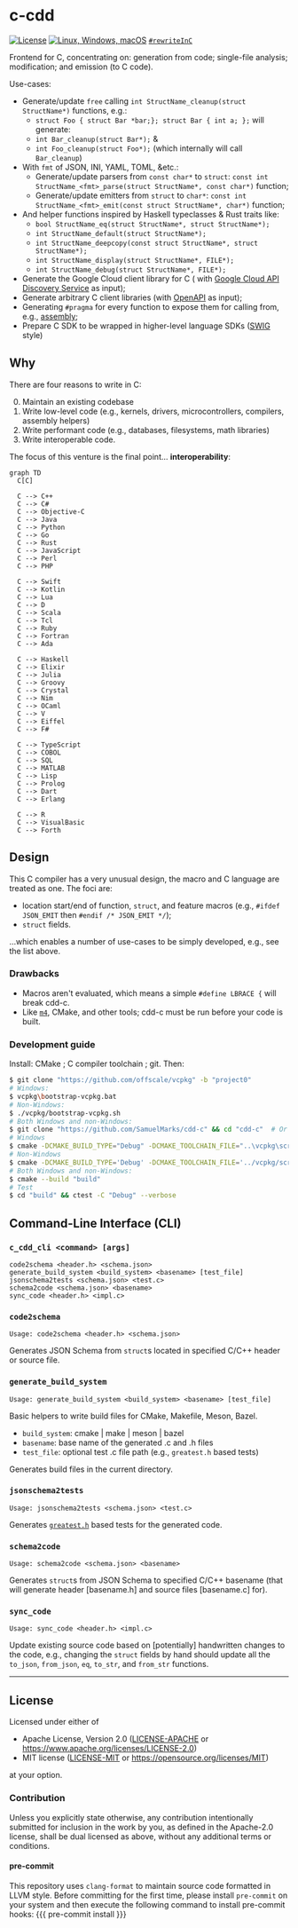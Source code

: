 c-cdd
=====

[![License](https://img.shields.io/badge/license-Apache--2.0%20OR%20MIT-blue.svg)](https://opensource.org/licenses/Apache-2.0)
[![Linux, Windows, macOS](https://github.com/SamuelMarks/cdd-c/actions/workflows/linux-Windows-macOS.yml/badge.svg)](https://github.com/SamuelMarks/cdd-c/actions/workflows/linux-Windows-macOS.yml)
[`#rewriteInC`](https://rewriteInC.io)

Frontend for C, concentrating on: generation from code; single-file analysis; modification; and emission (to C code).

Use-cases:

- Generate/update `free` calling `int StructName_cleanup(struct StructName*)` functions, e.g.:
    - `struct Foo { struct Bar *bar;}; struct Bar { int a; };` will generate:
    - `int Bar_cleanup(struct Bar*);` &
    - `int Foo_cleanup(struct Foo*);` (which internally will call `Bar_cleanup`)
- With `fmt` of JSON, INI, YAML, TOML, &etc.:
    - Generate/update parsers from `const char*` to `struct`:
      `const int StructName_<fmt>_parse(struct StructName*, const char*)` function;
    - Generate/update emitters from `struct` to `char*`:
      `const int StructName_<fmt>_emit(const struct StructName*, char*)` function;
- And helper functions inspired by Haskell typeclasses & Rust traits like:
    - `bool StructName_eq(struct StructName*, struct StructName*);`
    - `int StructName_default(struct StructName*);`
    - `int StructName_deepcopy(const struct StructName*, struct StructName*);`
    - `int StructName_display(struct StructName*, FILE*);`
    - `int StructName_debug(struct StructName*, FILE*);`
- Generate the Google Cloud client library for C (
  with [Google Cloud API Discovery Service](https://developers.google.com/discovery/v1/reference) as input);
- Generate arbitrary C client libraries (with [OpenAPI](https://spec.openapis.org/oas/v3.1.0) as input);
- Generating `#pragma` for every function to expose them for calling from,
  e.g., [assembly](https://www.ibm.com/docs/en/zos/2.5.0?topic=programs-calling-c-code-from-assembler-c-example);
- Prepare C SDK to be wrapped in higher-level language SDKs ([SWIG](https://en.wikipedia.org/wiki/SWIG) style)

## Why

There are four reasons to write in C:

0. Maintain an existing codebase
1. Write low-level code (e.g., kernels, drivers, microcontrollers, compilers, assembly helpers)
2. Write performant code (e.g., databases, filesystems, math libraries)
3. Write interoperable code.

The focus of this venture is the final point… **interoperability**:

```mermaid
graph TD
  C[C]

  C --> C++
  C --> C#
  C --> Objective-C
  C --> Java
  C --> Python
  C --> Go
  C --> Rust
  C --> JavaScript
  C --> Perl
  C --> PHP

  C --> Swift
  C --> Kotlin
  C --> Lua
  C --> D
  C --> Scala
  C --> Tcl
  C --> Ruby
  C --> Fortran
  C --> Ada

  C --> Haskell
  C --> Elixir
  C --> Julia
  C --> Groovy
  C --> Crystal
  C --> Nim
  C --> OCaml
  C --> V
  C --> Eiffel
  C --> F#

  C --> TypeScript
  C --> COBOL
  C --> SQL
  C --> MATLAB
  C --> Lisp
  C --> Prolog
  C --> Dart
  C --> Erlang

  C --> R
  C --> VisualBasic
  C --> Forth
```

## Design

This C compiler has a very unusual design, the macro and C language are treated as one. The foci are:

- location start/end of function, `struct`, and feature macros (e.g., `#ifdef JSON_EMIT` then `#endif /* JSON_EMIT */`);
- `struct` fields.

…which enables a number of use-cases to be simply developed, e.g., see the list above.

### Drawbacks

- Macros aren't evaluated, which means a simple `#define LBRACE {` will break cdd-c.
- Like [`m4`](https://en.wikipedia.org/wiki/M4_(computer_language)), CMake, and other tools; cdd-c must be run before
  your code is built.

### Development guide

Install: CMake ; C compiler toolchain ; git. Then:

```sh
$ git clone "https://github.com/offscale/vcpkg" -b "project0"
# Windows:
$ vcpkg\bootstrap-vcpkg.bat
# Non-Windows:
$ ./vcpkg/bootstrap-vcpkg.sh
# Both Windows and non-Windows:
$ git clone "https://github.com/SamuelMarks/cdd-c" && cd "cdd-c"  # Or your fork of this repo
# Windows
$ cmake -DCMAKE_BUILD_TYPE="Debug" -DCMAKE_TOOLCHAIN_FILE="..\vcpkg\scripts\buildsystems\vcpkg.cmake" -S . -B "build"
# Non-Windows
$ cmake -DCMAKE_BUILD_TYPE='Debug' -DCMAKE_TOOLCHAIN_FILE='../vcpkg/scripts/buildsystems/vcpkg.cmake' -S . -B 'build'
# Both Windows and non-Windows:
$ cmake --build "build"
# Test
$ cd "build" && ctest -C "Debug" --verbose
```

## Command-Line Interface (CLI)

### `c_cdd_cli <command> [args]`

    code2schema <header.h> <schema.json>
    generate_build_system <build_system> <basename> [test_file]
    jsonschema2tests <schema.json> <test.c>
    schema2code <schema.json> <basename>
    sync_code <header.h> <impl.c>

### `code2schema`

    Usage: code2schema <header.h> <schema.json>

Generates JSON Schema from `struct`s located in specified C/C++ header or source file.

### `generate_build_system`

    Usage: generate_build_system <build_system> <basename> [test_file]

Basic helpers to write build files for CMake, Makefile, Meson, Bazel.

  - `build_system`: cmake | make | meson | bazel
  - `basename`: base name of the generated .c and .h files 
  - `test_file`: optional test .c file path (e.g., `greatest.h` based tests)

Generates build files in the current directory.

### `jsonschema2tests`

    Usage: jsonschema2tests <schema.json> <test.c>

Generates [`greatest.h`](https://github.com/silentbicycle/greatest/blob/release/greatest.h) based tests for the generated code.

### `schema2code`

    Usage: schema2code <schema.json> <basename>

Generates `struct`s from JSON Schema to specified C/C++ basename (that will generate header [basename.h] and source
files [basename.c] for).

### `sync_code`

    Usage: sync_code <header.h> <impl.c>

Update existing source code based on [potentially] handwritten changes to the code, e.g., changing the `struct` fields
by hand should update all the `to_json`, `from_json`, `eq`, `to_str`, and `from_str` functions.

---

## License

Licensed under either of

- Apache License, Version 2.0 ([LICENSE-APACHE](LICENSE-APACHE) or <https://www.apache.org/licenses/LICENSE-2.0>)
- MIT license ([LICENSE-MIT](LICENSE-MIT) or <https://opensource.org/licenses/MIT>)

at your option.

### Contribution

Unless you explicitly state otherwise, any contribution intentionally submitted for inclusion in the work by you, as
defined in the Apache-2.0 license, shall be dual licensed as above, without any additional terms or conditions.

#### pre-commit

This repository uses `clang-format` to maintain source code formatted in LLVM style. Before committing for the first
time, please install `pre-commit` on your system and then execute the following command to install pre-commit hooks:
{{{
pre-commit install
}}}

